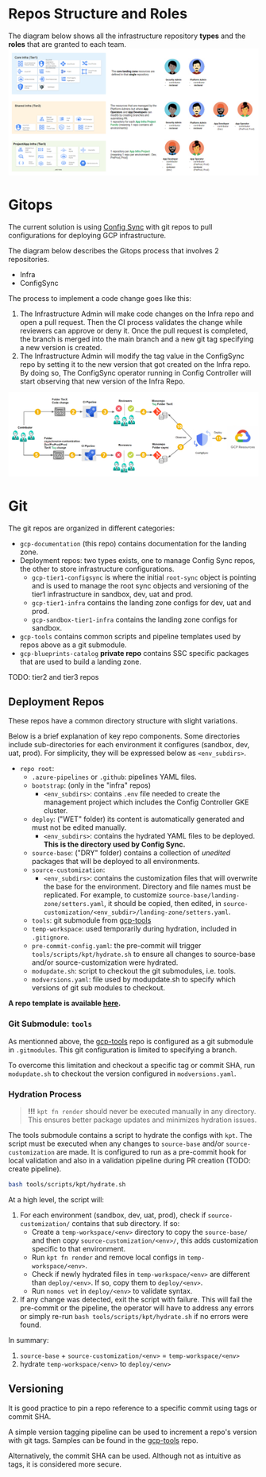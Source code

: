 # Repos Structure and Roles
The diagram below shows all the infrastructure repository **types** and the **roles** that are granted to each team.
![img](img/tiers.png)

# Gitops
The current solution is using [Config Sync](https://cloud.google.com/anthos-config-management/docs/config-sync-overview) with git repos to pull configurations for deploying GCP infrastructure.

The diagram below describes the Gitops process that involves 2 repositories. 
- Infra
- ConfigSync

The process to implement a code change goes like this:

1. The Infrastructure Admin will make code changes on the Infra repo and open a pull request. Then the CI process validates the change while reviewers can approve or deny it. Once the pull request is completed, the branch is merged into the main branch and a new git tag specifying a new version is created.
2. The Infrastructure Admin will modify the tag value in the ConfigSync repo by setting it to the new version that got created on the Infra repo. By doing so, The ConfigSync operator running in Config Controller will start observing that new version of the Infra Repo. 
 &nbsp;

![img](img/gitops.png)

# Git 

The git repos are organized in different categories:
- `gcp-documentation` (this repo) contains documentation for the landing zone.
- Deployment repos: two types exists, one to manage Config Sync repos, the other to store infrastructure configurations.
    - `gcp-tier1-configsync` is where the initial `root-sync` object is pointing and is used to manage the root sync objects and versioning of the tier1 infrastructure in sandbox, dev, uat and prod.
    - `gcp-tier1-infra` contains the landing zone configs for dev, uat and prod.
    - `gcp-sandbox-tier1-infra` contains the landing zone configs for sandbox.
- `gcp-tools` contains common scripts and pipeline templates used by repos above as a git submodule.
- `gcp-blueprints-catalog` **private repo** contains SSC specific packages that are used to build a landing zone.

TODO: tier2 and tier3 repos

## Deployment Repos
These repos have a common directory structure with slight variations. 

Below is a brief explanation of key repo components.  Some directories include sub-directories for each environment it configures (sandbox, dev, uat, prod).  For simplicity, they will be expressed below as `<env_subdirs>`.

- `repo root`:
    - `.azure-pipelines` or `.github`: pipelines YAML files.
    - `bootstrap`: (only in the "infra" repos)
        - `<env_subdirs>`: contains `.env` file needed to create the management project which includes the Config Controller GKE cluster.
    - `deploy`: ("WET" folder) its content is automatically generated and must not be edited manually.
        - `<env_subdirs>`: contains the hydrated YAML files to be deployed.  **This is the directory used by Config Sync.**
    - `source-base`: ("DRY" folder) contains a collection of *unedited* packages that will be deployed to all environments.  
    - `source-customization`:
        - `<env_subdirs>`: contains the customization files that will overwrite the base for the environment.  Directory and file names must be replicated.  For example, to customize `source-base/landing-zone/setters.yaml`, it should be copied, then edited, in `source-customization/<env_subdir>/landing-zone/setters.yaml`. 
    - `tools`: git submodule from [gcp-tools](https://github.com/ssc-spc-ccoe-cei/gcp-tools)
    - `temp-workspace`: used temporarily during hydration, included in `.gitignore`.
    - `pre-commit-config.yaml`: the pre-commit will trigger `tools/scripts/kpt/hydrate.sh` to ensure all changes to source-base and/or source-customization were hydrated.
    - `modupdate.sh`: script to checkout the git submodules, i.e. tools.
    - `modversions.yaml`: file used by modupdate.sh to specify which versions of git sub modules to checkout.

**A repo template is available [here](https://github.com/ssc-spc-ccoe-cei/gcp-repo-template).**

### Git Submodule: `tools`
As mentionned above, the [gcp-tools](https://github.com/ssc-spc-ccoe-cei/gcp-tools) repo is configured as a git submodule in `.gitmodules`.  This git configuration is limited to specifying a branch.

To overcome this limitation and checkout a specific tag or commit SHA, run `modupdate.sh` to checkout the version configured in `modversions.yaml`.

### Hydration Process

> **!!!** `kpt fn render` should never be executed manually in any directory.  This ensures better package updates and minimizes hydration issues.

The tools submodule contains a script to hydrate the configs with `kpt`.  The script must be executed when any changes to `source-base` and/or `source-customization` are made.  It is configured to run as a pre-commit hook for local validation and also in a validation pipeline during PR creation (TODO: create pipeline).

```bash
bash tools/scripts/kpt/hydrate.sh
```

At a high level, the script will:
1. For each environment (sandbox, dev, uat, prod), check if `source-customization/` contains that sub directory.  If so:
    - Create a `temp-workspace/<env>` directory to copy the `source-base/` and then copy `source-customization/<env>/`, this adds customization specific to that environment.
    - Run `kpt fn render` and remove local configs in `temp-workspace/<env>`.
    - Check if newly hydrated files in `temp-workspace/<env>` are different than `deploy/<env>`.  If so, copy them to `deploy/<env>`.
    - Run `nomos vet` in `deploy/<env>` to validate syntax.
1. If any change was detected, exit the script with failure.  This will fail the pre-commit or the pipeline, the operator will have to address any errors or simply re-run `bash tools/scripts/kpt/hydrate.sh` if no errors were found.

In summary:

1. `source-base` + `source-customization/<env>` = `temp-workspace/<env>`
1. hydrate `temp-workspace/<env>` to `deploy/<env>`

## Versioning

It is good practice to pin a repo reference to a specific commit using tags or commit SHA.

A simple version tagging pipeline can be used to increment a repo's version with git tags.  Samples can be found in the [gcp-tools](https://github.com/ssc-spc-ccoe-cei/gcp-tools/tree/main/pipeline-samples/version-tagging) repo.

Alternatively, the commit SHA can be used.  Although not as intuitive as tags, it is considered more secure.